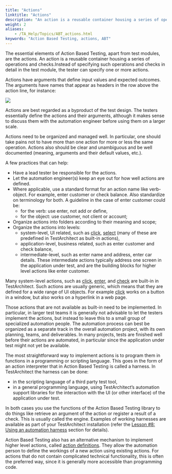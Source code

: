 ```yaml
--- 
title: "Actions"
linktitle: "Actions"
description: "An action is a reusable container housing a series of operations and checks."
weight: 2
aliases: 
    - /TA_Help/Topics/ABT_actions.html
keywords: "Action Based Testing, actions, ABT"
---
```


The essential elements of Action Based Testing, apart from test modules, are the actions. An action is a reusable container housing a series of operations and checks.Instead of specifying such operations and checks in detail in the test module, the tester can specify one or more actions.

Actions have arguments that define input values and expected outcomes. The arguments have names that appear as headers in the row above the action line, for instance:

![](/images/TA_Help/Images/ug_introductiontoabt.png)

Actions are best regarded as a byproduct of the test design. The testers essentially define the actions and their arguments, although it makes sense to discuss them with the automation engineer before using them on a larger scale.

Actions need to be organized and managed well. In particular, one should take pains not to have more than one action for more or less the same operation. Actions also should be clear and unambiguous and be well documented \(meaning, arguments and their default values, etc.\).

A few practices that can help:

-   Have a lead tester be responsible for the actions.
-   Let the automation engineer\(s\) keep an eye out for how well actions are defined.
-   Where applicable, use a standard format for an action name like verb-object. For example, enter customer or check balance. Also standardize on terminology for both. A guideline in the case of enter customer could be:
    -   for the verb: use enter, not add or define,
    -   for the object: use customer, not client or account;
-   Organize actions into folders according to their meaning and scope;
-   Organize the actions into levels:
    -   system-level, UI related, such as [click](/TA_Automation/Topics/bia_click.html), [select](/TA_Automation/Topics/bia_select.html) \(many of these are predefined in TestArchitect as built-in actions\),
    -   application-level, business related, such as enter customer and check balance,
    -   intermediate-level, such as enter name and address, enter car details. These intermediate actions typically address one screen in the application under test, and are the building blocks for higher level actions like enter customer.

Many system-level actions, such as [click](/TA_Automation/Topics/bia_click.html), [enter](/TA_Automation/Topics/bia_enter.html), and [check](/TA_Automation/Topics/bia_check.html) are built-in in TestArchitect. Such actions are usually generic, which means that they are defined for a wide range of UI objects. For example [click](/TA_Automation/Topics/bia_click.html) works on a button in a window, but also works on a hyperlink in a web page.

Those actions that are not available as built-in need to be implemented. In particular, in larger test teams it is generally not advisable to let the testers implement the actions, but instead to leave this to a small group of specialized automation people. The automation process can best be organized as a separate track in the overall automation project, with its own planning, teams, and deliverables. In many projects, tests are finished well before their actions are automated, in particular since the application under test might not yet be available.

The most straightforward way to implement actions is to program them in functions in a programming or scripting language. This goes in the form of an action interpreter that in Action Based Testing is called a harness. In TestArchitect the harness can be done:

-   in the scripting language of a third party test tool,
-   in a general programming language, using TestArchitect’s automation support libraries for the interaction with the UI \(or other interface\) of the application under test.

In both cases you use the functions of the Action Based Testing library to do things like retrieve an argument of the action or register a result of a check. This is usually called the engine. Examples of working harnesses are available as part of your TestArchitect installation \(refer the [Lesson \#8: Using an automation harness](/TA_Tutorials/Topics/Tutorial_Scripting_actions_in_other_languages.html) section for details\).

Action Based Testing also has an alternative mechanism to implement higher level actions, called [action definitions](/reuse/reuse.High_level_actions.html). They allow the automation person to define the workings of a new action using existing actions. For actions that do not contain complicated technical functionality, this is often the preferred way, since it is generally more accessible than programming code.




